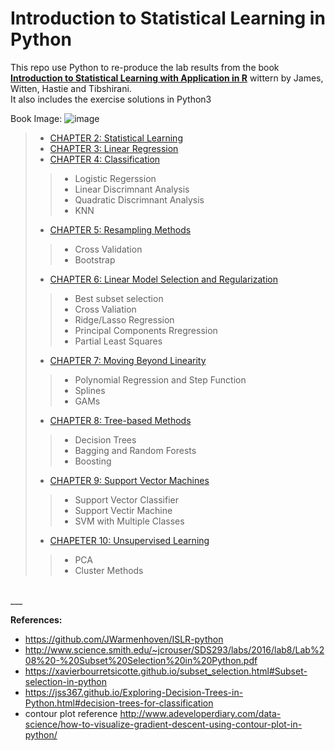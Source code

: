 # Introduction to Statistical Learning in Python

This repo use Python to re-produce the lab results from the book [**Introduction to Statistical Learning with Application in R**](https://www-bcf.usc.edu/~gareth/ISL/) wittern by James, Witten, Hastie and Tibshirani. <br>It also includes the exercise solutions in Python3

Book Image: ![image](https://github.com/junyanyao/ISLR_Python/blob/master/Dataset/image.png)

>* [CHAPTER 2: Statistical Learning](https://github.com/junyanyao/ISLR_Python/blob/master/Ch2%20Statistical%20Learning%20Lab.ipynb)
>* [CHAPTER 3: Linear Regression](https://github.com/junyanyao/ISLR_Python/blob/master/Ch3%20Linear%20Regression.ipynb)
>* [CHAPTER 4: Classification](https://github.com/junyanyao/ISLR_Python/blob/master/Ch4%20Classification.ipynb)
>>* Logistic Regerssion
>>* Linear Discrimnant Analysis
>>* Quadratic Discrimnant Analysis
>>* KNN
>* [CHAPTER 5: Resampling Methods](https://github.com/junyanyao/ISLR_Python/blob/master/Ch5%20Resampling%20Methods.ipynb)
>>* Cross Validation
>>* Bootstrap
>* [CHAPTER 6: Linear Model Selection and Regularization](https://github.com/junyanyao/ISLR_Python/blob/master/Ch6%20Linear%20Model%20Selection%20and%20Regularization.ipynb)
>>* Best subset selection
>>* Cross Valiation
>>* Ridge/Lasso Regression
>>* Principal Components Rregression
>>* Partial Least Squares
>* [CHAPTER 7: Moving Beyond Linearity](https://github.com/junyanyao/ISLR_Python/blob/master/Ch7%20Move%20beyond%20Linearity.ipynb)
>>* Polynomial Regression and Step Function
>>* Splines
>>* GAMs
>* [CHAPTER 8: Tree-based Methods](https://github.com/junyanyao/ISLR_Python/blob/master/Ch8%20Tree%20Based%20Methods.ipynb)
>>* Decision Trees
>>* Bagging and Random Forests
>>* Boosting
>* [CHAPTER 9: Support Vector Machines](https://github.com/junyanyao/ISLR_Python/blob/master/Ch9%20Support%20Vector%20Machine.ipynb)
>>* Support Vector Classifier
>>* Support Vectir Machine
>>* SVM with Multiple Classes
>* [CHAPETER 10: Unsupervised Learning](https://github.com/junyanyao/ISLR_Python/blob/master/Ch10%20Unsupervised%20Learning.ipynb)
>>* PCA
>>* Cluster Methods



<br>
___

**References:**
* https://github.com/JWarmenhoven/ISLR-python
* http://www.science.smith.edu/~jcrouser/SDS293/labs/2016/lab8/Lab%208%20-%20Subset%20Selection%20in%20Python.pdf
* https://xavierbourretsicotte.github.io/subset_selection.html#Subset-selection-in-python
* https://jss367.github.io/Exploring-Decision-Trees-in-Python.html#decision-trees-for-classification
* contour plot reference http://www.adeveloperdiary.com/data-science/how-to-visualize-gradient-descent-using-contour-plot-in-python/



